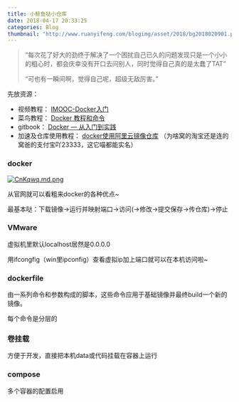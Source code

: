 ```yaml
---
title: 小鲸鱼哒小仓库
date: 2018-04-17 20:33:25
categories: Blog
thumbnail: "http://www.ruanyifeng.com/blogimg/asset/2018/bg2018020901.png"
---
```


> “每次花了好大的劲终于解决了一个困扰自己已久的问题发现只是一个小小的粗心时，都会庆幸没有开口去问别人，同时觉得自己真的是太蠢了TAT”
>
> “可也有一瞬间啊，觉得自己呢，超级无敌厉害。”

先放资源：

- 视频教程： [IMOOC-Docker入门](https://www.imooc.com/learn/867)
- 菜鸟教程： [Docker 教程和命令](http://www.runoob.com/docker/docker-tutorial.html)
- gitbook： [Docker — 从入门到实践](https://legacy.gitbook.com/book/yeasy/docker_practice/details)
- 加速及仓库使用教程： [docker使用阿里云镜像仓库](https://blog.csdn.net/qq_30259339/article/details/52400673) （为啥窝的淘宝还是连的窝爸的支付宝吖23333，这它喵都能实名）

### docker

[![CnKqwq.md.png](https://s1.ax1x.com/2018/04/17/CnKqwq.md.png)](https://imgchr.com/i/CnKqwq)

从官网就可以看粗来docker的各种优点~

最基本哒：下载镜像->运行并映射端口->访问(->修改->提交保存->传仓库)->停止

### VMware

虚拟机里默认localhost居然是0.0.0.0

用ifcongfig（win里ipconfig）查看虚拟ip加上端口就可以在本机访问啦~

### dockerfile

由一系列命令和参数构成的脚本，这些命令应用于基础镜像并最终build一个新的镜像。

每个命令是分层的

### 卷挂载

方便于开发，直接把本机data或代码挂载在容器上运行

### compose

多个容器的配置启用







